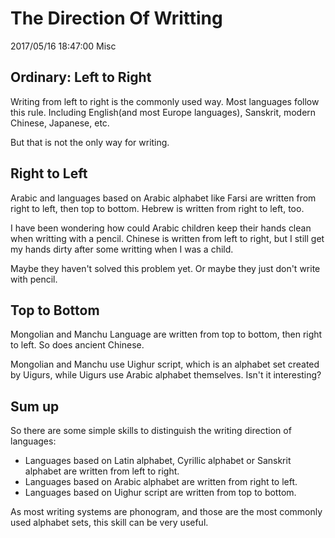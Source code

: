 # The Direction Of Writting
2017/05/16 18:47:00
Misc


## Ordinary: Left to Right

Writing from left to right is the commonly used way. Most languages follow this rule. Including English(and most Europe languages), Sanskrit, modern Chinese, Japanese, etc.

But that is not the only way for writing.


## Right to Left

Arabic and languages based on Arabic alphabet like Farsi are written from right to left, then top to bottom. Hebrew is written from right to left, too.

I have been wondering how could Arabic children keep their hands clean when writting with a pencil. Chinese is written from left to right, but I still get my hands dirty after some writting when I was a child.

Maybe they haven't solved this problem yet. Or maybe they just don't write with pencil.


## Top to Bottom

Mongolian and Manchu Language are written from top to bottom, then right to left. So does ancient Chinese.

Mongolian and Manchu use Uighur script, which is an alphabet set created by Uigurs, while Uigurs use Arabic alphabet themselves. Isn't it interesting?


## Sum up

So there are some simple skills to distinguish the writing direction of languages:

- Languages based on Latin alphabet, Cyrillic alphabet or Sanskrit alphabet are written from left to right.
- Languages based on Arabic alphabet are written from right to left.
- Languages based on Uighur script are written from top to bottom.

As most writing systems are phonogram, and those are the most commonly used alphabet sets, this skill can be very useful.

